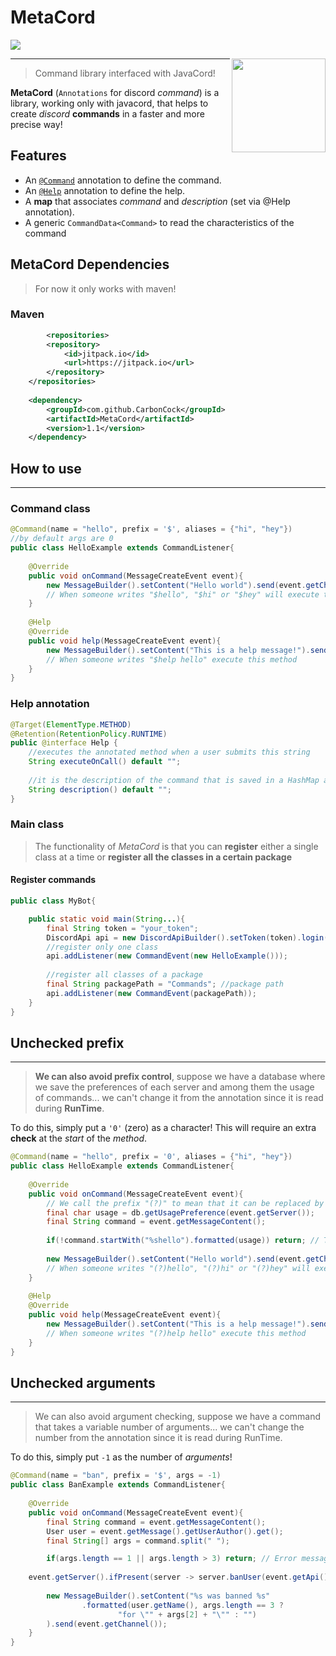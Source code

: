 # MetaCord 
[![](https://jitpack.io/v/CarbonCock/MetaCord.svg)](https://jitpack.io/#CarbonCock/MetaCord)

<img src="https://i.imgur.com/rTE1AMF.png" width="150" align="right">

***

> Command library interfaced with JavaCord!

**MetaCord** (`Annotations` for discord _command_) is a library, working only with javacord, that helps to create _discord_ **commands** in a faster and more precise way!

## Features

   - An [`@Command`](#Command-class) annotation to define the command.
   - An [`@Help`](#Help-annotation) annotation to define the help.
   - A **map** that associates _command_ and _description_ (set via @Help annotation).
   - A generic `CommandData<Command>` to read the characteristics of the command 

## MetaCord Dependencies

> For now it only works with maven!

### Maven

```xml
        <repositories>
		<repository>
		    <id>jitpack.io</id>
		    <url>https://jitpack.io</url>
		</repository>
	</repositories>
	
	<dependency>
	    <groupId>com.github.CarbonCock</groupId>
	    <artifactId>MetaCord</artifactId>
	    <version>1.1</version>
	</dependency>
```

## How to use
***
### Command class
```java
@Command(name = "hello", prefix = '$', aliases = {"hi", "hey"}) 
//by default args are 0
public class HelloExample extends CommandListener{
    
    @Override
    public void onCommand(MessageCreateEvent event){
        new MessageBuilder().setContent("Hello world").send(event.getChannel());
        // When someone writes "$hello", "$hi" or "$hey" will execute this method
    }
    
    @Help
    @Override
    public void help(MessageCreateEvent event){
        new MessageBuilder().setContent("This is a help message!").send(event.getChannel());
        // When someone writes "$help hello" execute this method
    }
}
```

### Help annotation

```java
@Target(ElementType.METHOD)
@Retention(RetentionPolicy.RUNTIME)
public @interface Help {
    //executes the annotated method when a user submits this string
    String executeOnCall() default "";
    
    //it is the description of the command that is saved in a HashMap accessible via CommandData<Command>#helpDescription()
    String description() default ""; 
}
```

### Main class
> The functionality of _MetaCord_ is that you can **register** either a single class at a time or **register all the classes in a certain package**

#### Register commands

```java
public class MyBot{

    public static void main(String...){
        final String token = "your_token";
        DiscordApi api = new DiscordApiBuilder().setToken(token).login().join();
        //register only one class
        api.addListener(new CommandEvent(new HelloExample()));
        
        //register all classes of a package
        final String packagePath = "Commands"; //package path
        api.addListener(new CommandEvent(packagePath));
    }
}
```

## Unchecked prefix
***

> **We can also avoid prefix control**, suppose we have a database where we save the preferences of each server and among them the usage of commands... we can't change it from the annotation since it is read during **RunTime**.

To do this, simply put a `'0'` (zero) as a character! This will require an extra **check** at the _start_ of the _method_.

```java
@Command(name = "hello", prefix = '0', aliases = {"hi", "hey"}) 
public class HelloExample extends CommandListener{
    
    @Override
    public void onCommand(MessageCreateEvent event){
        // We call the prefix "(?)" to mean that it can be replaced by any character during this reading
        final char usage = db.getUsagePreference(event.getServer());
        final String command = event.getMessageContent();
        
        if(!command.startWith("%shello").formatted(usage)) return; // The famous check
        
        new MessageBuilder().setContent("Hello world").send(event.getChannel());
        // When someone writes "(?)hello", "(?)hi" or "(?)hey" will execute this method
    }
    
    @Help
    @Override
    public void help(MessageCreateEvent event){
        new MessageBuilder().setContent("This is a help message!").send(event.getChannel());
        // When someone writes "(?)help hello" execute this method
    }
}
```

## Unchecked arguments
***
> We can also avoid argument checking, suppose we have a command that takes a variable number of arguments... we can't change the number from the annotation since it is read during RunTime.

To do this, simply put `-1` as the number of _arguments_! 

```java
@Command(name = "ban", prefix = '$', args = -1)
public class BanExample extends CommandListener{
    
    @Override
    public void onCommand(MessageCreateEvent event){
        final String command = event.getMessageContent();
        User user = event.getMessage().getUserAuthor().get();
        final String[] args = command.split(" ");

        if(args.length == 1 || args.length > 3) return; // Error message...
	
	event.getServer().ifPresent(server -> server.banUser(event.getApi().getUserById(args[1])));
        
        new MessageBuilder().setContent("%s was banned %s"
                .formatted(user.getName(), args.length == 3 ?
                        "for \"" + args[2] + "\"" : "")
        ).send(event.getChannel());
    }
}
```
